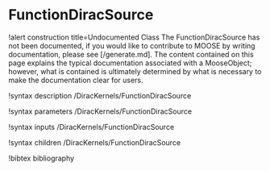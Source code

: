 <!-- MOOSE Documentation Stub: Remove this when content is added. -->

# FunctionDiracSource

!alert construction title=Undocumented Class
The FunctionDiracSource has not been documented, if you would like to contribute to MOOSE by
writing documentation, please see [/generate.md]. The content contained on this page explains
the typical documentation associated with a MooseObject; however, what is contained is ultimately
determined by what is necessary to make the documentation clear for users.

!syntax description /DiracKernels/FunctionDiracSource

!syntax parameters /DiracKernels/FunctionDiracSource

!syntax inputs /DiracKernels/FunctionDiracSource

!syntax children /DiracKernels/FunctionDiracSource

!bibtex bibliography
